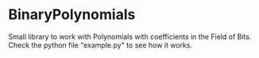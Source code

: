 # BinaryPolynomials

Small library to work with Polynomials with coefficients in the Field of Bits. Check the python file "example.py" to see how it works.
